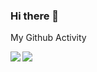### Hi there 👋


<summary>My Github Activity</summary>
<div align="center">
  <p><img align="left" src="https://github-readme-stats.vercel.app/api?username=rafidzia&show_icons=true&theme=radical&locale=en"/></p>
  <p><img align="left" src="https://github-readme-stats.vercel.app/api/top-langs?username=rafidzia&show_icons=true&locale=en&layout=compact&theme=radical" /></p>
</div>



<!--
**rafidzia/rafidzia** is a ✨ _special_ ✨ repository because its `README.md` (this file) appears on your GitHub profile.

Here are some ideas to get you started:

- 🔭 I’m currently working on ...
- 🌱 I’m currently learning ...
- 👯 I’m looking to collaborate on ...
- 🤔 I’m looking for help with ...
- 💬 Ask me about ...
- 📫 How to reach me: ...
- 😄 Pronouns: ...
- ⚡ Fun fact: ...
-->
